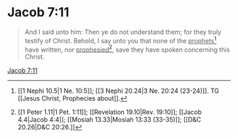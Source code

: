 # Jacob 7:11

> And I said unto him: Then ye do not understand them; for they truly testify of Christ. Behold, I say unto you that none of the <u>prophets</u>[^a] have written, nor <u>prophesied</u>[^b], save they have spoken concerning this Christ.

[Jacob 7:11](https://www.churchofjesuschrist.org/study/scriptures/bofm/jacob/7?lang=eng&id=p11#p11)


[^a]: [[1 Nephi 10.5|1 Ne. 10:5]]; [[3 Nephi 20.24|3 Ne. 20:24 (23-24)]]. TG [[Jesus Christ, Prophecies about]].
[^b]: [[1 Peter 1.11|1 Pet. 1:11]]; [[Revelation 19.10|Rev. 19:10]]; [[Jacob 4.4|Jacob 4:4]]; [[Mosiah 13.33|Mosiah 13:33 (33-35)]]; [[D&C 20.26|D&C 20:26.]]
